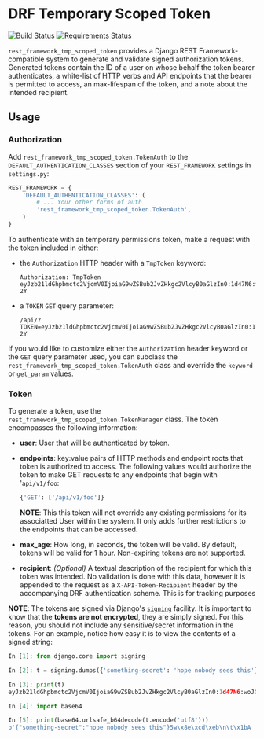 # DRF Temporary Scoped Token

[![Build Status](https://travis-ci.org/Cadasta/drf-tmp-scoped-token.svg?branch=master)](https://travis-ci.org/Cadasta/drf-tmp-scoped-token)
[![Requirements Status](https://requires.io/github/Cadasta/drf-tmp-scoped-token/requirements.svg?branch=master)](https://requires.io/github/Cadasta/drf-tmp-scoped-token/requirements/?branch=master)

`rest_framework_tmp_scoped_token` provides a Django REST Framework-compatible
system to generate and validate signed authorization tokens. Generated tokens
contain the ID of a user on whose behalf the token bearer authenticates, a
white-list of HTTP verbs and API endpoints that the bearer is permitted to
access, an max-lifespan of the token, and a note about the intended recipient.

## Usage

### Authorization

Add `rest_framework_tmp_scoped_token.TokenAuth` to the
`DEFAULT_AUTHENTICATION_CLASSES` section of your `REST_FRAMEWORK` settings in
`settings.py`:

```python
REST_FRAMEWORK = {
    'DEFAULT_AUTHENTICATION_CLASSES': (
        # ... Your other forms of auth
        'rest_framework_tmp_scoped_token.TokenAuth',
    )
}
```

To authenticate with an temporary permissions token, make a request with the
token included in either:

- the `Authorization` HTTP header with a `TmpToken` keyword:
    ```HTTP
    Authorization: TmpToken eyJzb21ldGhpbmctc2VjcmV0IjoiaG9wZSBub2JvZHkgc2VlcyB0aGlzIn0:1d47N6:woJG0EgLNDb0OjYQmCbsjniP-2Y
    ```
- a `TOKEN` `GET` query parameter:
    ```HTTP
    /api/?TOKEN=eyJzb21ldGhpbmctc2VjcmV0IjoiaG9wZSBub2JvZHkgc2VlcyB0aGlzIn0:1d47N6:woJG0EgLNDb0OjYQmCbsjniP-2Y
    ```

If you would like to customize either the `Authorization` header keyword or the
`GET` query parameter used, you can subclass the
`rest_framework_tmp_scoped_token.TokenAuth` class and override the `keyword` or
`get_param` values.

### Token

To generate a token, use the `rest_framework_tmp_scoped_token.TokenManager`
class. The token encompasses the following information:

- **user**: User that will be authenticated by token.
- **endpoints**: key:value pairs of HTTP methods and endpoint roots that
    token is authorized to access. The following values would authorize
    the token to make GET requests to any endpoints that begin with
    '`api/v1/foo`:

    ```python
    {'GET': ['/api/v1/foo']}
    ```

    **NOTE**: This this token will not override any existing permissions
    for its associatted User within the system. It only adds further
    restrictions to the endpoints that can be accessed.
- **max_age**: How long, in seconds, the token will be valid. By default,
    tokens will be valid for 1 hour. Non-expiring tokens are not
    supported.
- **recipient**: _(Optional)_ A textual description of the recipient for which
    this token was intended. No validation is done with this data,
    however it is appended to the request as a `X-API-Token-Recipient`
    header by the accompanying DRF authentication scheme. This is for
    tracking purposes

**NOTE**: The tokens are signed via Django's
[`signing`](https://docs.djangoproject.com/en/dev/topics/signing/) facility.
It is important to know that the **tokens are not encrypted**, they are simply
signed. For this reason, you should not include any sensitive/secret
information in the tokens. For an example, notice how easy it is to view the
contents of a signed string:

```python
In [1]: from django.core import signing

In [2]: t = signing.dumps({'something-secret': 'hope nobody sees this'})

In [3]: print(t)
eyJzb21ldGhpbmctc2VjcmV0IjoiaG9wZSBub2JvZHkgc2VlcyB0aGlzIn0:1d47N6:woJG0EgLNDb0OjYQmCbsjniP-2Y

In [4]: import base64

In [5]: print(base64.urlsafe_b64decode(t.encode('utf8')))
b'{"something-secret":"hope nobody sees this"}5w\x8e\xcd\xeb\n\t\x1bA ,\xd0\xdb\xd0\xe8\xd8B`\x9b\xb29\xe2?\xed\x98'
```

